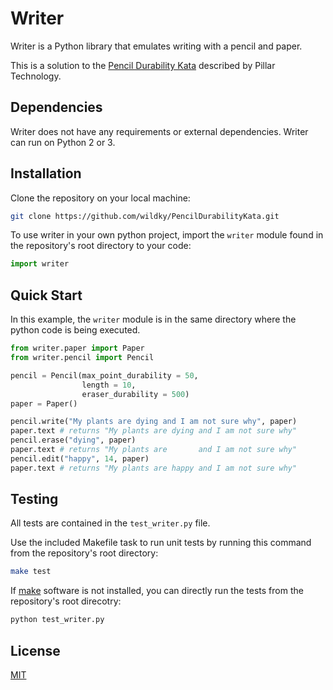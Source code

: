 # Writer

Writer is a Python library that emulates writing with a pencil and paper.

This is a solution to the [Pencil Durability Kata](https://github.com/PillarTechnology/kata-pencil-durability) described by Pillar Technology. 

## Dependencies
Writer does not have any requirements or external dependencies. Writer can run on Python 2 or 3. 

## Installation
Clone the repository on your local machine:

```bash
git clone https://github.com/wildky/PencilDurabilityKata.git
```

To use writer in your own python project, import the `writer` module found in the repository's root directory to your code:

```python
import writer
```

## Quick Start
In this example, the `writer` module is in the same directory where the python code is being executed. 

```python
from writer.paper import Paper
from writer.pencil import Pencil

pencil = Pencil(max_point_durability = 50, 
                length = 10, 
                eraser_durability = 500)
paper = Paper()

pencil.write("My plants are dying and I am not sure why", paper)
paper.text # returns "My plants are dying and I am not sure why"
pencil.erase("dying", paper) 
paper.text # returns "My plants are       and I am not sure why"
pencil.edit("happy", 14, paper)
paper.text # returns "My plants are happy and I am not sure why"
```

## Testing

All tests are contained in the `test_writer.py` file. 

Use the included Makefile task to run unit tests by running this command from the repository's root directory:

```bash
make test
```

If [make](https://www.gnu.org/software/make/) software is not installed, you can directly run the tests from the repository's root direcotry:

```bash
python test_writer.py
```

## License
[MIT](https://choosealicense.com/licenses/mit/)